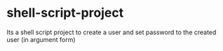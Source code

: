 # shell-script-project
Its a shell script project to create a user and set password to the created user (in argument form)
